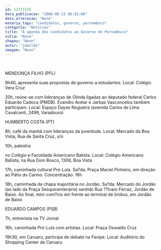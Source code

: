 ```yaml
---
id: 12371525
data_publicacao: "2006-08-23 06:01:00"
data_alteracao: "None"
materia_tags: "candidatos, governo, pernambuco"
categoria: "Notícias"
title: "A agenda dos candidatos ao Governo de Pernambuco"
sutia: "None"
chapeu: "None"
autor: "jamildo"
imagem: "None"
---
```

<p>&nbsp;</p>
<p>MENDON&Ccedil;A FILHO (PFL)</p>
<p>9h40, apresenta suas propostas de governo a estudantes. Local: Col&eacute;gio Vera Cruz</p>
<p>20h, re&uacute;ne-se com lideran&ccedil;as de Olinda ligadas ao deputado federal Carlos Eduardo Cadoca (PMDB). Evandro Avelar e Jarbas Vasconcelos tamb&eacute;m participam. Local: Espa&ccedil;o Dayse Nogueira (avenida Carlos de Lima Cavalcanti, 2499, Varadouro)</p>
<p>HUMBERTO COSTA (PT)</p>
<p>8h, caf&eacute; da manh&atilde; com lideran&ccedil;as da juventude. Local: Mercado da Boa Vista, Rua de Santa Cruz, s/n</p>
<p>10h, palestra</p>
<p>no Col&eacute;gio e Faculdade Americano Batista. Local: Col&eacute;gio Americano Batista, na Rua Dom Bosco, 1308, Boa Vista</p>
<p>17h, caminhada cultural Pr&oacute;-Lula. Sa?da: Pra&ccedil;a Maciel Pinheiro, em dire&ccedil;&atilde;o ao P&aacute;tio do Carmo. Concentra&ccedil;&atilde;o: 16h</p>
<p>18h, caminhada da chapa majorit&aacute;ria no Jord&atilde;o. Sa?da: Mercado do Jord&atilde;o (ao lado da Pra&ccedil;a Sesquicenten&aacute;rio) sentido Rua ??lvaro Ferraz, Jord&atilde;o de Baixo. Ao final, mini-com?cio em frente ao terminal de &ocirc;nibus, em Jord&atilde;o de Baixo</p>
<p>EDUARDO CAMPOS (PSB)</p>
<p>7h, entrevista na TV Jornal</p>
<p>16h, caminhada Pr&oacute;-Lula com artistas. Local: Pra&ccedil;a Oswaldo Cruz</p>
<p>19h30, em Caruaru, participa de debate na Favipe. Local: Audit&oacute;rio do Shopping Center de Caruaru</p>
